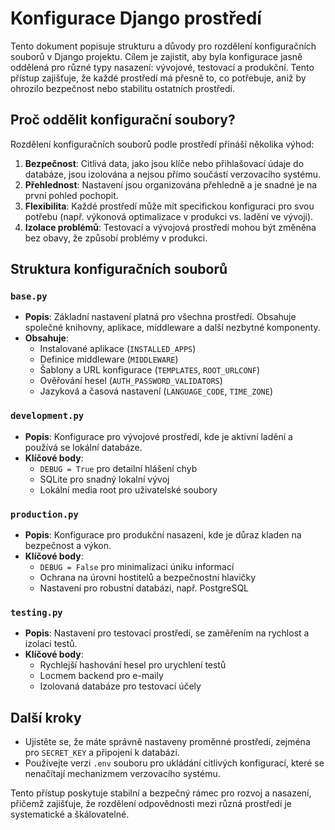 # Konfigurace Django prostředí

Tento dokument popisuje strukturu a důvody pro rozdělení konfiguračních souborů v Django projektu. Cílem je zajistit, 
aby byla konfigurace jasně oddělená pro různé typy nasazení: vývojové, testovací a produkční. Tento přístup zajišťuje, 
že každé prostředí má přesně to, co potřebuje, aniž by ohrozilo bezpečnost nebo stabilitu ostatních prostředí.

## Proč oddělit konfigurační soubory?

Rozdělení konfiguračních souborů podle prostředí přináší několika výhod:

1. **Bezpečnost**: Citlivá data, jako jsou klíče nebo přihlašovací údaje do databáze, jsou izolována a nejsou přímo 
součástí verzovacího systému.
2. **Přehlednost**: Nastavení jsou organizována přehledně a je snadné je na první pohled pochopit.
3. **Flexibilita**: Každé prostředí může mít specifickou konfiguraci pro svou potřebu (např. výkonová optimalizace v 
produkci vs. ladění ve vývoji).
4. **Izolace problémů**: Testovací a vývojová prostředí mohou být změněna bez obavy, že způsobí problémy v produkci.

## Struktura konfiguračních souborů

### `base.py`
- **Popis**: Základní nastavení platná pro všechna prostředí. Obsahuje společné knihovny, aplikace, middleware a další 
nezbytné komponenty.
- **Obsahuje**:
  - Instalované aplikace (`INSTALLED_APPS`)
  - Definice middleware (`MIDDLEWARE`)
  - Šablony a URL konfigurace (`TEMPLATES`, `ROOT_URLCONF`)
  - Ověřování hesel (`AUTH_PASSWORD_VALIDATORS`)
  - Jazyková a časová nastavení (`LANGUAGE_CODE`, `TIME_ZONE`)

### `development.py`
- **Popis**: Konfigurace pro vývojové prostředí, kde je aktivní ladění a používá se lokální databáze.
- **Klíčové body**:
  - `DEBUG = True` pro detailní hlášení chyb
  - SQLite pro snadný lokalní vývoj
  - Lokální media root pro uživatelské soubory

### `production.py`
- **Popis**: Konfigurace pro produkční nasazení, kde je důraz kladen na bezpečnost a výkon.
- **Klíčové body**:
  - `DEBUG = False` pro minimalizaci úniku informací
  - Ochrana na úrovni hostitelů a bezpečnostní hlavičky
  - Nastavení pro robustní databázi, např. PostgreSQL

### `testing.py`
- **Popis**: Nastavení pro testovací prostředí, se zaměřením na rychlost a izolaci testů.
- **Klíčové body**:
  - Rychlejší hashování hesel pro urychlení testů
  - Locmem backend pro e-maily
  - Izolovaná databáze pro testovací účely

## Další kroky

- Ujistěte se, že máte správně nastaveny proměnné prostředí, zejména pro `SECRET_KEY` a připojení k databázi.
- Používejte verzi `.env` souboru pro ukládání citlivých konfigurací, které se nenačítají mechanizmem verzovacího systému.

Tento přístup poskytuje stabilní a bezpečný rámec pro rozvoj a nasazení, přičemž zajišťuje, že rozdělení odpovědnosti 
mezi různá prostředí je systematické a škálovatelné.